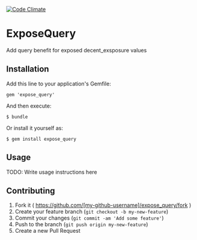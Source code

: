 [![Code Climate](https://codeclimate.com/github/chubarovNick/expose_query.png)](https://codeclimate.com/github/chubarovNick/expose_query)

# ExposeQuery

Add query benefit for exposed decent_exsposure values
## Installation

Add this line to your application's Gemfile:

    gem 'expose_query'

And then execute:

    $ bundle

Or install it yourself as:

    $ gem install expose_query

## Usage

TODO: Write usage instructions here

## Contributing

1. Fork it ( https://github.com/[my-github-username]/expose_query/fork )
2. Create your feature branch (`git checkout -b my-new-feature`)
3. Commit your changes (`git commit -am 'Add some feature'`)
4. Push to the branch (`git push origin my-new-feature`)
5. Create a new Pull Request
